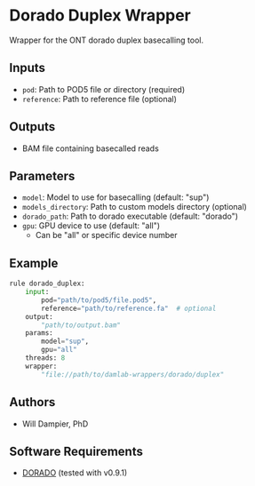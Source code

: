 # Dorado Duplex Wrapper

Wrapper for the ONT dorado duplex basecalling tool.

## Inputs
* `pod`: Path to POD5 file or directory (required)
* `reference`: Path to reference file (optional)

## Outputs
* BAM file containing basecalled reads

## Parameters
* `model`: Model to use for basecalling (default: "sup")
* `models_directory`: Path to custom models directory (optional)
* `dorado_path`: Path to dorado executable (default: "dorado")
* `gpu`: GPU device to use (default: "all")
    * Can be "all" or specific device number

## Example

```python
rule dorado_duplex:
    input:
        pod="path/to/pod5/file.pod5",
        reference="path/to/reference.fa"  # optional
    output:
        "path/to/output.bam"
    params:
        model="sup",
        gpu="all"
    threads: 8
    wrapper:
        "file://path/to/damlab-wrappers/dorado/duplex" 
```

## Authors
* Will Dampier, PhD

## Software Requirements
* [DORADO](https://github.com/nanoporetech/dorado) (tested with v0.9.1)
    